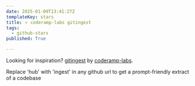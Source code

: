 ```yaml
---
date: 2025-01-09T13:41:27Z
templateKey: stars
title: ⭐ coderamp-labs gitingest
tags:
  - github-stars
published: True

---
```


Looking for inspiration? [gitingest](https://github.com/coderamp-labs/gitingest) by [coderamp-labs](https://github.com/coderamp-labs).

Replace 'hub' with 'ingest' in any github url to get a prompt-friendly extract of a codebase
